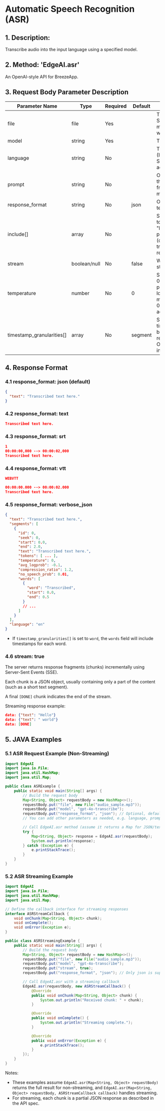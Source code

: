 # Automatic Speech Recognition (ASR)

## 1. Description:

Transcribe audio into the input language using a specified model.

## 2. Method: 'EdgeAI.asr'

An OpenAI-style API for BreezeApp.

## 3. Request Body Parameter Description

| Parameter Name            | Type         | Required | Default | Description                                                                                                                                                                                                 |
| ------------------------- | ------------ | -------- | ------- | ----------------------------------------------------------------------------------------------------------------------------------------------------------------------------------------------------------- |
| file                      | file         | Yes      |         | The audio file to be transcribed. Supported formats: flac, mp3, mp4, mpeg, mpga, m4a, ogg, wav, webm.                                                                                                       |
| model                     | string       | Yes      |         | The model ID to use.                                                                                                                                                                                        |
| language                  | string       | No       |         | The language of the input audio (ISO-639-1 code, e.g., "en"). Specifying this can improve accuracy and speed.                                                                                               |
| prompt                    | string       | No       |         | Optional prompt text to guide the model’s style or to continue from previous audio. Must match the audio language.                                                                                          |
| response_format           | string       | No       | json    | Output format. Options: json, text, srt, verbose_json, vtt.                                                                                                                                                 |
| include[]                 | array        | No       |         | Specify additional information to include in the response. "logprobs" returns log probabilities for each token (only supported by gpt-4o-transcribe/mini with response_format=json).                        |
| stream                    | boolean/null | No       | false   | Whether to return data as a stream (Server-Sent Events).                                                                                                                                                    |
| temperature               | number       | No       | 0       | Sampling temperature, range 0~1. Higher values (e.g., 0.8) produce more random output, lower values (e.g., 0.2) are more deterministic. When set to 0, the model will automatically adjust the temperature. |
| timestamp_granularities[] | array        | No       | segment | Specify the granularity of timestamps to generate. Must be used with response_format=verbose_json. Options: word, segment. "word" increases latency.                                                        |

## 4. Response Format

### 4.1 response_format: json (default)

```Json
{
  "text": "Transcribed text here."
}
```

### 4.2 response_format: text

```Json
Transcribed text here.
```

### 4.3 response_format: srt

```Json
1
00:00:00,000 --> 00:00:02,000
Transcribed text here.
```

### 4.4 response_format: vtt

```Json
WEBVTT

00:00:00.000 --> 00:00:02.000
Transcribed text here.
```

### 4.5 response_format: verbose_json

```Json
{
  "text": "Transcribed text here.",
  "segments": [
    {
      "id": 0,
      "seek": 0,
      "start": 0.0,
      "end": 2.0,
      "text": "Transcribed text here.",
      "tokens": [ ... ],
      "temperature": 0,
      "avg_logprob": -0.1,
      "compression_ratio": 1.2,
      "no_speech_prob": 0.01,
      "words": [
        {
          "word": "Transcribed",
          "start": 0.0,
          "end": 0.5
        }
        // ...
      ]
    }
  ],
  "language": "en"
}
```

- If `timestamp_granularities[]` is set to `word`, the `words` field will include timestamps for each word.

### 4.6 stream: true

The server returns response fragments (chunks) incrementally using Server-Sent Events (SSE).

Each chunk is a JSON object, usually containing only a part of the content (such as a short text segment).

A final `[DONE]` chunk indicates the end of the stream.

Streaming response example:

```Json
data: {"text": "Hello"}
data: {"text": " world"}
data: [DONE]
```

## 5. JAVA Examples

### 5.1 ASR Request Example (Non-Streaming)

```Java
import EdgeAI
import java.io.File;
import java.util.HashMap;
import java.util.Map;

public class ASRExample {
    public static void main(String[] args) {
        // Build the request body
        Map<String, Object> requestBody = new HashMap<>();
        requestBody.put("file", new File("audio_sample.mp3"));
        requestBody.put("model", "gpt-4o-transcribe");
        requestBody.put("response_format", "json"); // Optional, default is json
        // You can add other parameters as needed, e.g. language, prompt, etc.

        // Call EdgeAI.asr method (assume it returns a Map for JSON/text, or String for plain text)
        try {
            Map<String, Object> response = EdgeAI.asr(requestBody);
            System.out.println(response);
        } catch (Exception e) {
            e.printStackTrace();
        }
    }
}
```

### 5.2 ASR Streaming Example

```Java
import EdgeAI
import java.io.File;
import java.util.HashMap;
import java.util.Map;

// Define the callback interface for streaming responses
interface ASRStreamCallback {
    void onChunk(Map<String, Object> chunk);
    void onComplete();
    void onError(Exception e);
}

public class ASRStreamingExample {
    public static void main(String[] args) {
        // Build the request body
        Map<String, Object> requestBody = new HashMap<>();
        requestBody.put("file", new File("audio_sample.mp3"));
        requestBody.put("model", "gpt-4o-transcribe");
        requestBody.put("stream", true);
        requestBody.put("response_format", "json"); // Only json is supported for streaming

        // Call EdgeAI.asr with a streaming callback
        EdgeAI.asr(requestBody, new ASRStreamCallback() {
            @Override
            public void onChunk(Map<String, Object> chunk) {
                System.out.println("Received chunk: " + chunk);
            }

            @Override
            public void onComplete() {
                System.out.println("Streaming complete.");
            }

            @Override
            public void onError(Exception e) {
                e.printStackTrace();
            }
        });
    }
}
```

Notes:

- These examples assume `EdgeAI.asr(Map<String, Object> requestBody)` returns the full result for non-streaming, and `EdgeAI.asr(Map<String, Object> requestBody, ASRStreamCallback callback)` handles streaming.
- For streaming, each chunk is a partial JSON response as described in the API spec.
